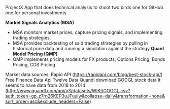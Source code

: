 ProjectX App that does technical analysis to shoot two birds one for GitHub one for personal investments

**Market Signals Analytics  (MSA)**
* MSA monitors market prices, capture pricing signals, and implementing trading strategies.  
* MSA provides backtesting of said trading strategies by pulling in historical price data and running a simulation against the strategy
**Quant Model Pricing (QMP)** 		
* QMP implements pricing models for FX products, Options Pricing, Bonds Pricing, CDS Pricing

Market data sources:
Rapid API (https://rapidapi.com/blog/best-stock-api/)
Free Finance Data Api
Twelve Data
Quandl download GOOGL stock data it seems to have data from 2018 to 2014 (http://www.quandl.com/api/v3/datasets/WIKI/GOOGL.csv?auth_token=gp_z7rn26KEP3uJFuuiw&collapse=daily&transformation=none&sort_order=asc&exclude_headers=False)
